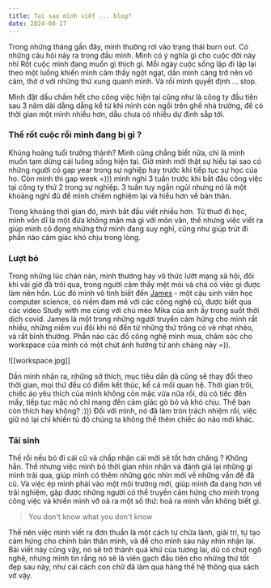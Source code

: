 ```yaml
---
title: Tại sao mình viết ... blog? 
date: 2024-08-17
---
```


Trong những tháng gần đây, mình thường rơi vào trạng thái burn out.
Có những câu hỏi nảy ra trong đầu mình.
Mình có ý nghĩa gì cho cuộc đời này nhỉ
Rốt cuộc mình đang muốn gì thích gì.
Mỗi ngày cuộc sống lặp đi lặp lại theo một luồng khiến mình cảm thấy ngột ngạt, dần mình càng trở nên vô cảm, thờ ơ với những thứ xung quanh mình.
Và rồi mình quyết định ... stop.

Mình đặt dấu chấm hết cho công việc hiện tại cũng như là công ty đầu tiên sau 3 năm dài dằng dẵng kể từ khi mình còn ngồi trên ghế nhà trường, để có thời gian một mình nhiều hơn, dẫu chưa có nhiều dự định sắp tới.
### Thế rốt cuộc rồi mình đang bị gì ?
Khủng hoảng tuổi trưởng thành?
Mình cũng chẳng biết nữa, chỉ là mình muốn tạm dừng cái luồng sống hiện tại. Giờ mình mới thật sự hiểu tại sao có những người có gap year trong sự nghiệp hay trước khi tiếp tục sự học của họ.
Còn mình thì gap week =))) mình nghỉ 3 tuần trước khi bắt đầu công việc tại công ty thứ 2 trong sự nghiệp.
3 tuần tuy ngắn ngủi nhưng nó là một khoảng nghỉ đủ để mình chiêm nghiệm lại và hiểu hơn về bản thân.

Trong khoảng thời gian đó, mình bắt đầu viết nhiều hơn. Từ thuở đi học, mình vốn dĩ là một đứa không mặn mà gì với môn văn, thế nhưng việc viết ra giúp mình cô đọng những thứ mình đang suy nghĩ, cũng như giúp trút đi phần nào cảm giác khó chịu trong lòng.

### Lượt bỏ
Trong những lúc chán nản, mình thường hay vô thức lướt mạng xã hội, đôi khi vài giờ đã trôi qua, trong người cảm thấy mệt mỏi và chả có việc gì được làm nên hồn.
Lúc đó mình vô tình biết đến [James](https://www.youtube.com/@jvscholz) - một cậu sinh viên học computer science, có niềm đam mê với các công nghệ cũ, được biết qua các video Study with me cùng với chú mèo Mika của anh ấy trong suốt thời dịch covid.
James là một trong những người truyền cảm hứng cho mình rất nhiều, những niềm vui đôi khi nó đến từ những thứ trông có vẻ nhạt nhẻo, và rất bình thường. Phần nào các đồ công nghệ mình mua, chăm sóc cho workspace của mình có một chút ảnh hưởng từ anh chàng này =)).

![[workspace.jpg]]

Dần mình nhận ra, những sở thích, mục tiêu dần dà cũng sẽ thay đổi theo thời gian, mọi thứ đều có điểm kết thúc, kể cả mối quan hệ.
Thời gian trôi, chiếc áo yêu thích của mình không còn mặc vừa nữa rồi, dù có tiếc đến mấy, tiếp tục mặc nó chỉ mang đến cảm giác gò bó và khó chịu.
Thế bạn còn thích hay không? :)))
Đối với mình, nó đã làm tròn trách nhiệm rồi, việc giữ nó lại chỉ khiến tủ đồ chúng ta không thể thêm chiếc áo nào mới khác.

### Tái sinh
Thế rồi nếu bỏ đi cái cũ và chấp nhận cái mới sẽ tốt hơn chăng ?
Không hẳn. Thế nhưng việc mình bỏ thời gian nhìn nhận và đánh giá lại những gì mình trải qua, giúp mình có thêm những góc nhìn mới về những vấn đề đã cũ. Và việc ép mình phải vào một môi trường mới, giúp mình đa dạng hơn về trải nghiệm, gặp được những người có thể truyền cảm hứng cho mình trong công việc và khiến mình vỡ oà ra một số thứ: hoá ra mình vẫn không biết gì.
>You don't know what you don't know

Thế nên việc mình viết ra đơn thuần là một cách tự chữa lành, giải trí, tự tạo cảm hứng cho chính bản thân mình, và để cho mình sau này nhìn nhận lại. Bài viết này cũng vậy, nó sẽ trở thành quá khứ của tương lai, dù có chút ngô nghê, nhưng mình tin rằng nó sẽ là viên gạch đầu tiên cho những thứ tốt đẹp sau này, như cái cách con chữ đã làm qua hàng thế hệ thông qua sách vở vậy.
